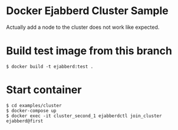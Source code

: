 # Docker Ejabberd Cluster Sample

Actually add a node to the cluster does not work like expected.

# Build test image from this branch

```
$ docker build -t ejabberd:test .
```

# Start container

```
$ cd examples/cluster
$ docker-compose up
$ docker exec -it cluster_second_1 ejabberdctl join_cluster ejabberd@first
```
